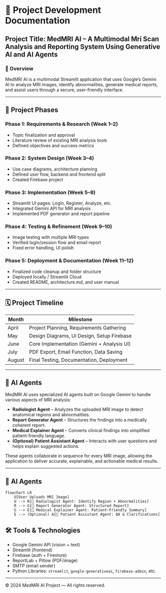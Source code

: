 # 📘 Project Development Documentation

## Project Title: MedMRI AI – A Multimodal Mri Scan Analysis and Reporting System Using Generative AI and AI Agents

### 📌 Overview
MedMRI AI is a multimodal Streamlit application that uses Google’s Gemini AI to analyze MRI images, identify abnormalities, generate medical reports, and assist users through a secure, user-friendly interface.

---

## 🔄 Project Phases

### Phase 1: Requirements & Research (Week 1–2)
- Topic finalization and approval
- Literature review of existing MRI analysis tools
- Defined objectives and success metrics

### Phase 2: System Design (Week 3–4)
- Use case diagrams, architecture planning
- Defined user flow, backend and frontend split
- Created Firebase project

### Phase 3: Implementation (Week 5–8)
- Streamlit UI pages: Login, Register, Analyze, etc.
- Integrated Gemini API for MRI analysis
- Implemented PDF generator and report pipeline

### Phase 4: Testing & Refinement (Week 9–10)
- Image testing with multiple MRI types
- Verified login/session flow and email report
- Fixed error handling, UI polish

### Phase 5: Deployment & Documentation (Week 11–12)
- Finalized code cleanup and folder structure
- Deployed locally / Streamlit Cloud
- Created README, architecture.md, and user manual

---

## 🗓️ Project Timeline

| Month        | Milestone                               |
|--------------|------------------------------------------|
| April        | Project Planning, Requirements Gathering |
| May          | Design Diagrams, UI Design, Setup Firebase |
| June         | Core Implementation (Gemini + Analysis UI) |
| July         | PDF Export, Email Function, Data Saving  |
| August       | Final Testing, Documentation, Deployment  |

---

## 🧠 AI Agents

MedMRI AI uses specialized AI agents built on Google Gemini to handle various aspects of MRI analysis:

- **Radiologist Agent** – Analyzes the uploaded MRI image to detect anatomical regions and abnormalities.
- **Report Generator Agent** – Structures the findings into a medically coherent report.
- **Medical Explainer Agent** – Converts clinical findings into simplified patient-friendly language.
- **(Optional) Patient Assistant Agent** – Interacts with user questions and helps explain suggested actions.

These agents collaborate in sequence for every MRI image, allowing the application to deliver accurate, explainable, and actionable medical results.

---

## 🧠 AI Agents

```mermaid
flowchart LR
    U[User Uploads MRI Image]
    U --> R[🧠 Radiologist Agent: Identify Region + Abnormalities]
    R --> G[📄 Report Generator Agent: Structured Report]
    G --> E[💬 Medical Explainer Agent: Patient-Friendly Summary]
    E --> (Optional) A[🤖 Patient Assistant Agent: QA & Clarifications]
```


## 🛠 Tools & Technologies

- Google Gemini API (vision + text)
- Streamlit (frontend)
- Firebase (auth + Firestore)
- ReportLab + Pillow (PDF/image)
- SMTP (email sender)
- Python Libraries: `streamlit`, `google-generativeai`, `firebase-admin`, etc.

---

© 2024 MedMRI AI Project — All rights reserved.
